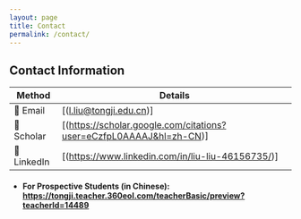 ```yaml
---
layout: page
title: Contact
permalink: /contact/
---
```

## Contact Information

| Method      | Details |
|-------------|---------|
| 📧 Email    | [(l.liu@tongji.edu.cn)] |
| 📝 Scholar  | [(https://scholar.google.com/citations?user=eCzfpL0AAAAJ&hl=zh-CN)] |
| 💼 LinkedIn | [(https://www.linkedin.com/in/liu-liu-46156735/)]|

- #### For Prospective Students (in Chinese): <https://tongji.teacher.360eol.com/teacherBasic/preview?teacherId=14489>  


